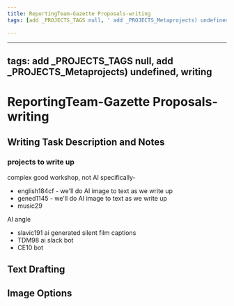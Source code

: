 ```yaml
---
title: ReportingTeam-Gazette Proposals-writing
tags: [add _PROJECTS_TAGS null, ' add _PROJECTS_Metaprojects) undefined', ' writing']

---
```


---
tags: add _PROJECTS_TAGS null, add _PROJECTS_Metaprojects) undefined, writing
---
# ReportingTeam-Gazette Proposals-writing

## Writing Task Description and Notes

### projects to write up
complex good workshop, not AI specifically-
* english184cf - we'll do AI image to text as we write up
* gened1145 - we'll do AI image to text as we write up
* music29


AI angle
* slavic191 ai generated silent film captions
* TDM98 ai slack bot
* CE10 bot



## Text Drafting

## Image Options

